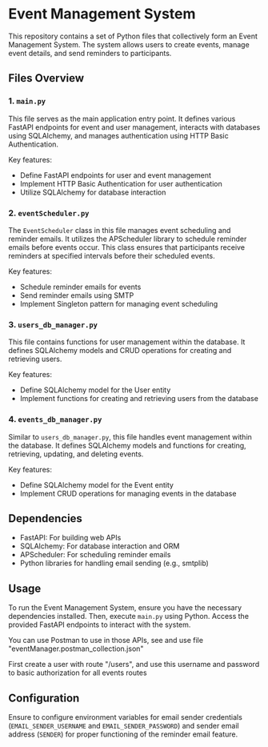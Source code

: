 # Event Management System

This repository contains a set of Python files that collectively form an Event Management System. The system allows users to create events, manage event details, and send reminders to participants.

## Files Overview

### 1. `main.py`

This file serves as the main application entry point. It defines various FastAPI endpoints for event and user management, interacts with databases using SQLAlchemy, and manages authentication using HTTP Basic Authentication.

Key features:
- Define FastAPI endpoints for user and event management
- Implement HTTP Basic Authentication for user authentication
- Utilize SQLAlchemy for database interaction

### 2. `eventScheduler.py`

The `EventScheduler` class in this file manages event scheduling and reminder emails. It utilizes the APScheduler library to schedule reminder emails before events occur. This class ensures that participants receive reminders at specified intervals before their scheduled events.

Key features:
- Schedule reminder emails for events
- Send reminder emails using SMTP
- Implement Singleton pattern for managing event scheduling

### 3. `users_db_manager.py`

This file contains functions for user management within the database. It defines SQLAlchemy models and CRUD operations for creating and retrieving users.

Key features:
- Define SQLAlchemy model for the User entity
- Implement functions for creating and retrieving users from the database

### 4. `events_db_manager.py`

Similar to `users_db_manager.py`, this file handles event management within the database. It defines SQLAlchemy models and functions for creating, retrieving, updating, and deleting events.

Key features:
- Define SQLAlchemy model for the Event entity
- Implement CRUD operations for managing events in the database

## Dependencies

- FastAPI: For building web APIs
- SQLAlchemy: For database interaction and ORM
- APScheduler: For scheduling reminder emails
- Python libraries for handling email sending (e.g., smtplib)

## Usage

To run the Event Management System, ensure you have the necessary dependencies installed. Then, execute `main.py` using Python. Access the provided FastAPI endpoints to interact with the system.

You can use Postman to use in those APIs, see and use file "eventManager.postman_collection.json" 

First create a user with route "/users", and use this username and password to basic authorization for all events routes

## Configuration

Ensure to configure environment variables for email sender credentials (`EMAIL_SENDER_USERNAME` and `EMAIL_SENDER_PASSWORD`) and sender email address (`SENDER`) for proper functioning of the reminder email feature.
